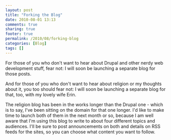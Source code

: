 ```yaml
---
layout: post
title: "Forking the Blog"
date: 2010-08-01 13:13
comments: true
sharing: true
footer: true
permalink: /2010/08/forking-blog
categories: [Blog]
tags: []
---
```

For those of you who don't want to hear about Drupal and other nerdy web development stuff, fear not: I will soon be launching a separate blog for those posts.

And for those of you who don't want to hear about religion or my thoughts about it, you too should fear not: I will soon be launching a separate blog for that, too, with my lovely wife Erin.

The religion blog has been in the works longer than the Drupal one - which is to say, I've been sitting on the domain for that one longer. I'd like to make time to launch both of them in the next month or so, because I am well aware that I'm using this blog to write to about four different topics and audiences. I'll be sure to post announcements on both and details on RSS feeds for the sites, so you can choose what content you want to follow.
